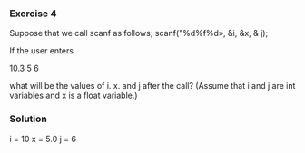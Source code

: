 ### Exercise 4

 Suppose that we call scanf as follows; scanf("%d%f%d», &i, &x, & j);

If the user enters

10.3 5 6

what will be the values of i. x. and j after the call? (Assume that i and j are int variables and x is a float variable.)

### Solution

i = 10
x = 5.0
j = 6